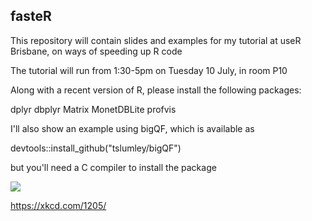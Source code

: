 ## fasteR

This repository will contain slides and examples for my tutorial at useR Brisbane, on ways of speeding up R code

The tutorial will run from 1:30-5pm on Tuesday 10 July, in room P10


Along with a recent version of R, please install the following packages:

dplyr
dbplyr
Matrix 
MonetDBLite
profvis


I'll also show an example using bigQF, which is available as

devtools::install_github("tslumley/bigQF")

but you'll need a C compiler to install the package


![](https://imgs.xkcd.com/comics/is_it_worth_the_time.png)

<https://xkcd.com/1205/>
